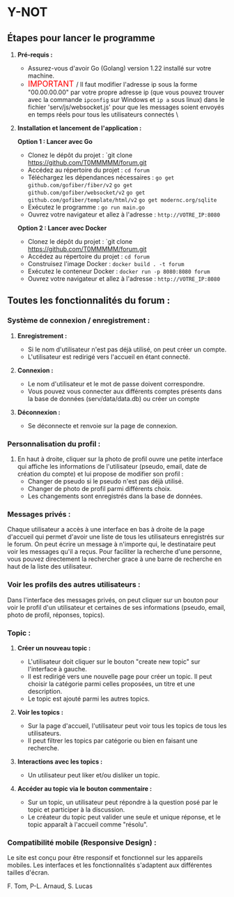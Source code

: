 # Y-NOT

## Étapes pour lancer le programme

1. **Pré-requis :**
   - Assurez-vous d'avoir Go (Golang) version 1.22 installé sur votre machine.
   -  <span style="color:red; font-size: 18px;"> IMPORTANT </span> / Il faut modifier l'adresse ip sous la forme "00.00.00.00" par votre propre adresse ip (que vous pouvez trouver avec la commande `ipconfig` sur Windows et `ip a` sous linux) dans le fichier 'serv/js/websocket.js' pour que les messages soient envoyés en temps réels pour tous les utilisateurs connectés \

2. **Installation et lancement de l'application :**

   **Option 1 : Lancer avec Go**

   - Clonez le dépôt du projet : `git clone https://github.com/T0MMMMM/forum.git
   - Accédez au répertoire du projet : `cd forum`
   - Téléchargez les dépendances nécessaires : 
         `go get github.com/gofiber/fiber/v2`
         `go get github.com/gofiber/websocket/v2`
         `go get github.com/gofiber/template/html/v2`
         `go get modernc.org/sqlite`
   - Exécutez le programme : `go run main.go`
   - Ouvrez votre navigateur et allez à l'adresse : `http://VOTRE_IP:8080`

   **Option 2 : Lancer avec Docker**

   - Clonez le dépôt du projet : `git clone https://github.com/T0MMMMM/forum.git
   - Accédez au répertoire du projet : `cd forum`
   - Construisez l'image Docker : `docker build . -t forum`
   - Exécutez le conteneur Docker : `docker run -p 8080:8080 forum`
   - Ouvrez votre navigateur et allez à l'adresse : `http://VOTRE_IP:8080`

## Toutes les fonctionnalités du forum :

### Système de connexion / enregistrement :

1. **Enregistrement :**
   - Si le nom d'utilisateur n'est pas déjà utilisé, on peut créer un compte.
   - L'utilisateur est redirigé vers l'accueil en étant connecté.

2. **Connexion :**
   - Le nom d'utilisateur et le mot de passe doivent correspondre.
   - Vous pouvez vous connecter aux différents comptes présents dans la base de données (serv/data/data.db) ou créer un compte

3. **Déconnexion :**
   - Se déconnecte et renvoie sur la page de connexion.

### Personnalisation du profil :

1. En haut à droite, cliquer sur la photo de profil ouvre une petite interface qui affiche les informations de l'utilisateur (pseudo, email, date de création du compte) et lui propose de modifier son profil :
    - Changer de pseudo si le pseudo n'est pas déjà utilisé.
    - Changer de photo de profil parmi différents choix.
    - Les changements sont enregistrés dans la base de données.

### Messages privés :

Chaque utilisateur a accès à une interface en bas à droite de la page d'accueil qui permet d'avoir une liste de tous les utilisateurs enregistrés sur le forum. On peut écrire un message à n'importe qui, le destinataire peut voir les messages qu'il a reçus. Pour faciliter la recherche d'une personne, vous pouvez directement la rechercher grace à une barre de recherche en haut de la liste des utilisateur.

### Voir les profils des autres utilisateurs :

Dans l'interface des messages privés, on peut cliquer sur un bouton pour voir le profil d'un utilisateur et certaines de ses informations (pseudo, email, photo de profil, réponses, topics).

### Topic :

1. **Créer un nouveau topic :**
   - L'utilisateur doit cliquer sur le bouton "create new topic" sur l'interface à gauche.
   - Il est redirigé vers une nouvelle page pour créer un topic. Il peut choisir la catégorie parmi celles proposées, un titre et une description.
   - Le topic est ajouté parmi les autres topics.

2. **Voir les topics :**
   - Sur la page d'accueil, l'utilisateur peut voir tous les topics de tous les utilisateurs.
   - Il peut filtrer les topics par catégorie ou bien en faisant une recherche.

3. **Interactions avec les topics :**
   - Un utilisateur peut liker et/ou disliker un topic.

4. **Accéder au topic via le bouton commentaire :**
   - Sur un topic, un utilisateur peut répondre à la question posé par le topic et participer à la discussion.
   - Le créateur du topic peut valider une seule et unique réponse, et le topic apparaît à l'accueil comme "résolu".

### Compatibilité mobile (Responsive Design) :

Le site est conçu pour être responsif et fonctionnel sur les appareils mobiles. Les interfaces et les fonctionnalités s'adaptent aux différentes tailles d'écran.


F. Tom, P-L. Arnaud, S. Lucas